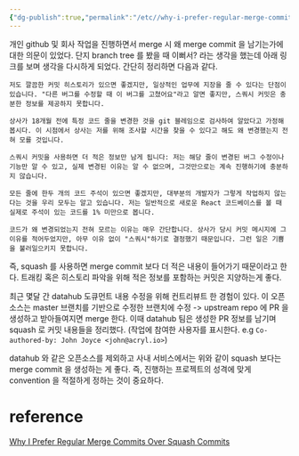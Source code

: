 ```yaml
---
{"dg-publish":true,"permalink":"/etc//why-i-prefer-regular-merge-commits-over-squash-commits/"}
---
```



개인 github 및 회사 작업을 진행하면서 merge 시 왜 merge commit 을 남기는가에 대한 의문이 있었다. 단지 branch tree 를 봤을 때 이뻐서? 라는 생각을 했는데 아래 링크를 보며 생각을 다시하게 되었다. 간단히 정리하면 다음과 같다.

```
저도 깔끔한 커밋 히스토리가 있으면 좋겠지만, 일상적인 업무에 지장을 줄 수 있다는 단점이 있습니다. "다른 버그를 수정할 때 이 버그를 고쳤어요"라고 알면 좋지만, 스쿼시 커밋은 충분한 정보를 제공하지 못합니다.

상사가 18개월 전에 특정 코드 줄을 변경한 것을 git 블레임으로 검사하여 알았다고 가정해 봅시다. 이 시점에서 상사는 저를 위해 조사할 시간을 찾을 수 있다고 해도 왜 변경했는지 전혀 모를 것입니다.

스쿼시 커밋을 사용하면 더 적은 정보만 남게 됩니다: 저는 해당 줄이 변경된 버그 수정이나 기능만 알 수 있고, 실제 변경된 이유는 알 수 없으며, 그것만으로는 계속 진행하기에 충분하지 않습니다.

모든 줄에 한두 개의 코드 주석이 있으면 좋겠지만, 대부분의 개발자가 그렇게 작업하지 않는다는 것을 우리 모두는 알고 있습니다. 저는 일반적으로 새로운 React 코드베이스를 볼 때 실제로 주석이 있는 코드를 1% 미만으로 봅니다.

코드가 왜 변경되었는지 전혀 모르는 이유는 매우 간단합니다. 상사가 당시 커밋 메시지에 그 이유를 적어두었지만, 아무 이유 없이 "스쿼시"하기로 결정했기 때문입니다. 그런 일은 기쁨을 불러일으키지 못합니다.
```

즉, squash 를 사용하면 merge commit 보다 더 적은 내용이 들어가기 때문이라고 한다. 트래킹 혹은 히스토리 파악을 위해 적은 정보를 포함하는 커밋은 지양하는게 좋다. 

최근 몇달 간 datahub 도큐먼트 내용 수정을 위해 컨트리뷰트 한 경험이 있다. 이 오픈소스는 master 브랜치를 기반으로 수정한 브랜치에 수정 -> upstream repo 에 PR 을 생성하고 받아들여지면 merge 한다. 이때 datahub 팀은 생성한 PR 정보를 남기며 squash 로 커밋 내용들을 정리했다. (작업에 참여한 사용자를 표시한다. e.g `Co-authored-by: John Joyce <john@acryl.io>`)

datahub 와 같은 오픈소스를 제외하고 사내 서비스에서는 위와 같이 squash 보다는 merge commit 을 생성하는 게 좋다. 즉, 진행하는 프로젝트의 성격에 맞게 convention 을 적절하게 정하는 것이 중요하다.

# reference
[Why I Prefer Regular Merge Commits Over Squash Commits](https://betterprogramming.pub/why-i-prefer-regular-merge-commits-over-squash-commits-cadd22cff02c
)